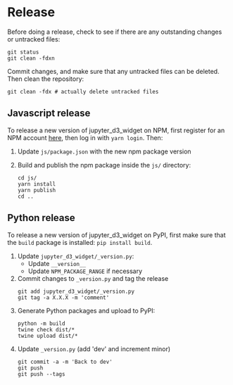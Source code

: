 # Release

Before doing a release, check to see if there are any outstanding changes or untracked files:

```
git status
git clean -fdxn
```

Commit changes, and make sure that any untracked files can be deleted. Then clean the repository:

```
git clean -fdx # actually delete untracked files
```

## Javascript release

To release a new version of jupyter_d3_widget on NPM, first register for an NPM account [here](https://www.npmjs.com/), then log in with `yarn login`. Then:

1. Update `js/package.json` with the new npm package version
2. Build and publish the npm package inside the `js/` directory:

   ```
   cd js/
   yarn install
   yarn publish
   cd ..
   ```

## Python release

To release a new version of jupyter_d3_widget on PyPI, first make sure that the `build` package is installed: `pip install build`.

1. Update `jupyter_d3_widget/_version.py`:
   - Update `__version__`
   - Update `NPM_PACKAGE_RANGE` if necessary
2. Commit changes to `_version.py` and tag the release
   ```
   git add jupyter_d3_widget/_version.py
   git tag -a X.X.X -m 'comment'
   ```
3. Generate Python packages and upload to PyPI:
   ```
   python -m build
   twine check dist/*
   twine upload dist/*
   ```
4. Update `_version.py` (add 'dev' and increment minor)
   ```
   git commit -a -m 'Back to dev'
   git push
   git push --tags
   ```
